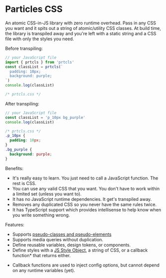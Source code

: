 # Particles CSS

An atomic CSS-in-JS library with zero runtime overhead. Pass in any CSS you want and it spits out a string of atomic/utility CSS classes. At build time, the library is transpiled away and you're left with a static string and a CSS file with only the styles you need.

Before transpiling:
```js
// your JavaScript file
import { prtcls } from 'prtcls'
const classList = prtcls(`
  padding: 10px;
  background: purple;
`)
console.log(classList)
```
```css
/* prtcls.css */
```
After transpiling:
```js
// your JavaScript file
const classList = 'p_10px bg_purple'
console.log(classList)
```
```css
/* prtcls.css */
.p_10px {
  padding: 10px;
}
.bg_purple {
  background: purple;
}
```

Benefits:
- It's really easy to learn. You just need to call a JavaScript function. The rest is CSS.
- You can use any valid CSS that you want. You don't have to work within a limited set (unless you want to).
- It has no JavaScript runtime dependencies. It get's transpiled away.
- Removes any duplicated CSS so you never have the same rules twice.
- It has TypeScript support which provides intellisense to help know when you write something wrong.

Features:
- Supports [pseudo-classes and pseudo-elements](https://developer.mozilla.org/en-US/docs/Learn/CSS/Building_blocks/Selectors/Pseudo-classes_and_pseudo-elements)
- Supports media queries without duplication.
- Define reusable variables, design tokens, or components.
- Define styles with a [JS Style Object](https://www.w3schools.com/jsref/dom_obj_style.asp), a string of CSS, or a callback function* that returns either.

* Callback functions are used to inject config options, but cannot depend on any runtime variables (yet).

<!-- ## How it works

Write your CSS properties as a JavaScript style object or as a string. At build time those style definitions get replaced with a string of corresponding classes based on the associated media query, pseudo selector, property, and value. These classes are added to a CSS file 
 -->
